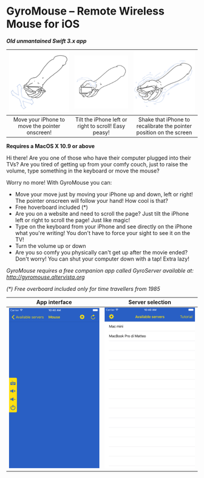 # GyroMouse – Remote Wireless Mouse for iOS

***Old unmantained Swift 3.x app***

![Tutorial 1](./imgs/tut1.png)  |  ![Tutorial 2](./imgs/tut2.png)  |  ![Tutorial 3](./imgs/tut3.png)
:-----------:|:-----------:|:-------------:
Move your iPhone to move the pointer onscreen! | Tilt the iPhone left or right to scroll! Easy peasy! | Shake that iPhone to recalibrate the pointer position on the screen

**Requires a MacOS X 10.9 or above**

Hi there! Are you one of those who have their computer plugged into their TVs? Are you tired of getting up from your comfy couch, just to raise the volume, type something in the keyboard or move the mouse? 

Worry no more! With GyroMouse you can:

* Move your move just by moving your iPhone up and down, left or right! The pointer onscreen will follow your hand! How cool is that?
* Free hoverboard included (*)
* Are you on a website and need to scroll the page? Just tilt the iPhone left or right to scroll the page! Just like magic!
* Type on the keyboard from your iPhone and see directly on the iPhone what you're writing! You don't have to force your sight to see it on the TV!
* Turn the volume up or down
* Are you so comfy you physically can't get up after the movie ended? Don't worry! You can shut your computer down with a tap! Extra lazy!

*GyroMouse requires a free companion app called GyroServer available at: http://gyromouse.altervista.org*

*\(\*\) Free overboard included only for time travellers from 1985*

App interface | Server selection
:-----------:|:-----------:
![App interface](./imgs/gm-1.png)  |  ![Server selection](./imgs/gm-2.png)